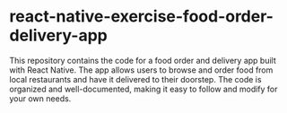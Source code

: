 # react-native-exercise-food-order-delivery-app
This repository contains the code for a food order and delivery app built with React Native. The app allows users to browse and order food from local restaurants and have it delivered to their doorstep. The code is organized and well-documented, making it easy to follow and modify for your own needs.
